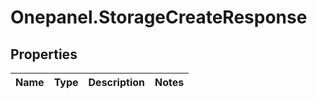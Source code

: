 # Onepanel.StorageCreateResponse

## Properties
Name | Type | Description | Notes
------------ | ------------- | ------------- | -------------


